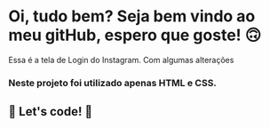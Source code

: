 # Oi, tudo bem? Seja bem  vindo ao meu gitHub, espero que goste! 🙃

Essa é a tela de Login do Instagram. Com algumas alterações

### Neste projeto foi utilizado apenas HTML e CSS.

## 🚀 Let's code! 🚀
